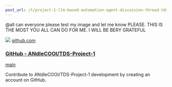 ```yaml
---
post_url: /t/project-1-llm-based-automation-agent-discussion-thread-tds-jan-2025/164277/418
---
```

@all can everyone please test my image and let me know PLEASE. THIS IS THE MOST YOU ALL CAN DO FOR ME. I WILL BE BERY GRATEFUL

![](https://github.githubassets.com/favicons/favicon.svg)
[github.com](https://github.com/ANdIeCOOl/TDS-Project-1/tree/main)

### [GitHub - ANdIeCOOl/TDS-Project-1](https://github.com/ANdIeCOOl/TDS-Project-1/tree/main)

[main](https://github.com/ANdIeCOOl/TDS-Project-1/tree/main)

Contribute to ANdIeCOOl/TDS-Project-1 development by creating an account on GitHub.